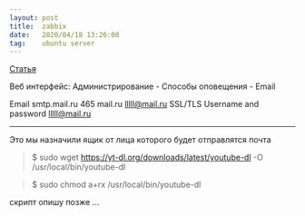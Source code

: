 ```yaml
---
layout: post
title:  zabbix
date:   2020/04/18 13:26:00
tag:    ubuntu server
---
```



[Статья](https://serveradmin.ru/nastroyka-email-opoveshheniy-v-zabbix/)

Веб интерфейс:
Администрирование - Способы оповещения - Email

Email
smtp.mail.ru
465
mail.ru
lllll@mail.ru
SSL/TLS
Username and password
lllll@mail.ru
*******

Это мы назначили ящик от лица которого будет отправлятся почта





>$ sudo wget https://yt-dl.org/downloads/latest/youtube-dl -O /usr/local/bin/youtube-dl

>$ sudo chmod a+rx /usr/local/bin/youtube-dl

скрипт опишу позже
...
